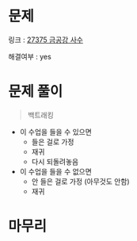 # 문제
링크 : [27375 금공강 사수](https://www.acmicpc.net/problem/27375)

해결여부 : yes

# 문제 풀이
> 백트래킹
- 이 수업을 들을 수 있으면
    - 들은 걸로 가정
    - 재귀
    - 다시 되돌려놓음
- 이 수업을 들을 수 없으면
    - 안 들은 걸로 가정 (아무것도 안함)
    - 재귀

# 마무리